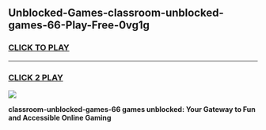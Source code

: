 
## Unblocked-Games-classroom-unblocked-games-66-Play-Free-0vg1g
<h3>
<a href="https://premium76.site?title=classroom-unblocked-games-66&ref=10A">CLICK TO PLAY</a></h3>
<hr>

<h3>
<a href="https://premium76.site?title=classroom-unblocked-games-66&ref=10A">CLICK 2 PLAY</a>
  
</h3>

<a href="https://premium76.site?title=classroom-unblocked-games-66&ref=10A"><img src="https://clearcache.store/games.png"></a>


**classroom-unblocked-games-66 games unblocked: Your Gateway to Fun and Accessible Online Gaming**
